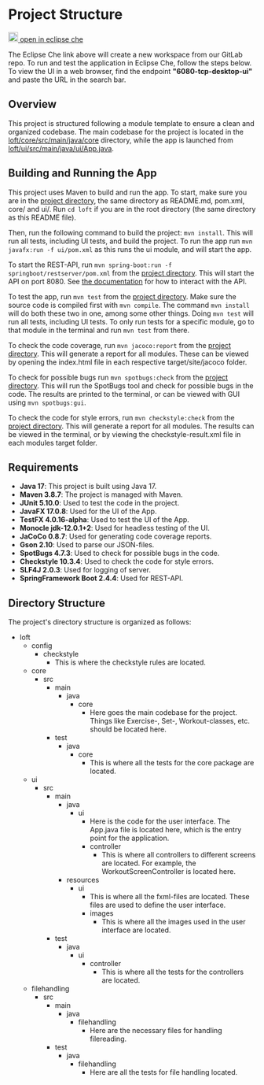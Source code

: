 # Project Structure

[<img src="https://eclipse.dev/che/docs/_/img/icon-eclipse-che.svg" width="20" /> open in eclipse che](https://che.stud.ntnu.no/#https://gitlab.stud.idi.ntnu.no/it1901/groups-2023/gr2303/gr2303?new)

The Eclipse Che link above will create a new workspace from our GitLab repo. To run and test the application in Eclipse Che, follow the steps below. To view the UI in a web browser, find the endpoint **"6080-tcp-desktop-ui"** and paste the URL in the search bar.

## Overview

This project is structured following a module template to ensure a clean and organized codebase. The main codebase for the project is located in the [loft/core/src/main/java/core](loft/core/src/main/java/core) directory, while the app is launched from [loft/ui/src/main/java/ui/App.java](loft/ui/src/main/java/ui/App.java).

## Building and Running the App

This project uses Maven to build and run the app. To start, make sure you are in the [project directory](loft/), the same directory as README.md, pom.xml, core/ and ui/. Run `cd loft` if you are in the root directory (the same directory as this README file).

Then, run the following command to build the project: `mvn install`. This will run all tests, including UI tests, and build the project. To run the app run `mvn javafx:run -f ui/pom.xml` as this runs the ui module, and will start the app.

To start the REST-API, run `mvn spring-boot:run -f springboot/restserver/pom.xml` from the [project directory](loft). This will start the API on port 8080. See [the documentation](docs/release3/restapi.md) for how to interact with the API.

To test the app, run `mvn test` from the [project directory](loft). Make sure the source code is compiled first with `mvn compile`. The command `mvn install` will do both these two in one, among some other things. Doing `mvn test` will run all tests, including UI tests. To only run tests for a specific module, go to that module in the terminal and run `mvn test` from there.

To check the code coverage, run `mvn jacoco:report` from the [project directory](loft). This will generate a report for all modules. These can be viewed by opening the index.html file in each respective target/site/jacoco folder.

To check for possible bugs run `mvn spotbugs:check` from the [project directory](loft). This will run the SpotBugs tool and check for possible bugs in the code. The results are printed to the terminal, or can be viewed with GUI using `mvn spotbugs:gui`.

To check the code for style errors, run `mvn checkstyle:check` from the [project directory](loft). This will generate a report for all modules. The results can be viewed in the terminal, or by viewing the checkstyle-result.xml file in each modules target folder.

## Requirements

- **Java 17**: This project is built using Java 17.
- **Maven 3.8.7**: The project is managed with Maven.
- **JUnit 5.10.0**: Used to test the code in the project.
- **JavaFX 17.0.8**: Used for the UI of the App.
- **TestFX 4.0.16-alpha**: Used to test the UI of the App.
- **Monocle jdk-12.0.1+2**: Used for headless testing of the UI.
- **JaCoCo 0.8.7**: Used for generating code coverage reports.
- **Gson 2.10**: Used to parse our JSON-files.
- **SpotBugs 4.7.3**: Used to check for possible bugs in the code.
- **Checkstyle 10.3.4**: Used to check the code for style errors.
- **SLF4J 2.0.3**: Used for logging of server.
- **SpringFramework Boot 2.4.4**: Used for REST-API.

## Directory Structure

The project's directory structure is organized as follows:

- loft
  - config
    - checkstyle
      - This is where the checkstyle rules are located.
  - core
    - src
      - main
        - java
          - core
            - Here goes the main codebase for the project. Things like Exercise-, Set-, Workout-classes, etc. should be located here.
      - test
        - java
          - core
            - This is where all the tests for the core package are located.
  - ui
    - src
      - main
        - java
          - ui
            - Here is the code for the user interface. The App.java file is located here, which is the entry point for the application.
            - controller
              - This is where all controllers to different screens are located. For example, the WorkoutScreenController is located here.
        - resources
          - ui
            - This is where all the fxml-files are located. These files are used to define the user interface.
            - images
              - This is where all the images used in the user interface are located.
      - test
        - java
          - ui
            - controller
              - This is where all the tests for the controllers are located.
  - filehandling
    - src
      - main
        - java
          - filehandling
            - Here are the necessary files for handling filereading.
      - test
        - java
          - filehandling
            - Here are all the tests for file handling located.
